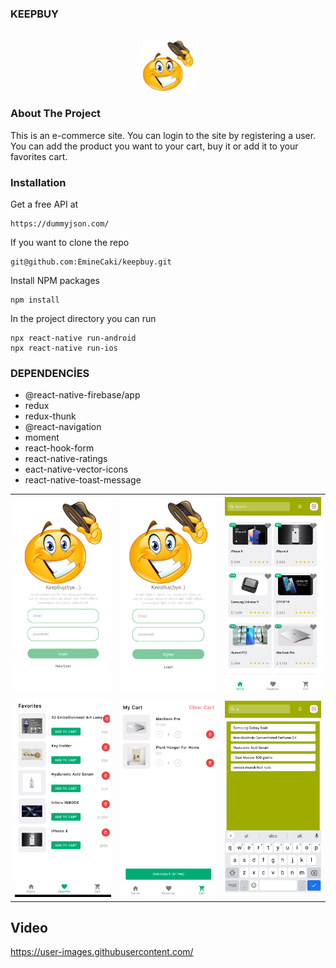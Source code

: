 ### KEEPBUY

<br />
<div align="center">
      <img src="src/assets/images/keepbuy.png" alt="Logo" width="80" height="80">
</div>

### About The Project

<p> This is an e-commerce site. You can login to the site by registering a user. You can add the product you want to your cart, buy it or add it to your favorites cart.</p>

### Installation

Get a free API at

```
https://dummyjson.com/
```

If you want to clone the repo

```
git@github.com:EmineCaki/keepbuy.git
```

Install NPM packages

```
npm install
```

In the project directory you can run

```
npx react-native run-android
npx react-native run-ios
```

### DEPENDENCİES

- @react-native-firebase/app
- redux
- redux-thunk
- @react-navigation
- moment
- react-hook-form
- react-native-ratings
- eact-native-vector-icons
- react-native-toast-message

<table class="image-table">

<tr>
<td>
<img src="src/assets/projectImages/login.png" width="200" heigth="100" >
</td>
<td>
<img src="src/assets/projectImages/newuser.png" width="200" heigth="100">
</td>
<td>
<img src="src/assets/projectImages/home.png" width="200" heigth="100">
</td>
</tr>
<tr>
<td>
<img src="src/assets/projectImages/favorites.png" width="200" heigth="100" >
</td>
<td>
<img src="src/assets/projectImages/cart.png" width="200" heigth="100" >
</td>
<td>
<img src="src/assets/projectImages/search.png" width="200" heigth="100" >
</td>
</tr>

</table>

## Video

https://user-images.githubusercontent.com/

